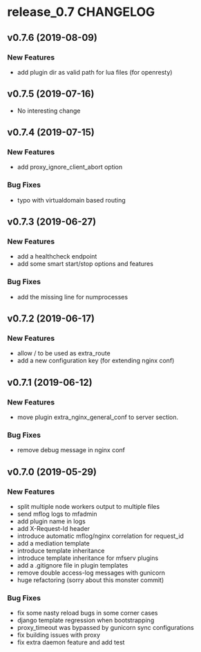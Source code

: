 # release_0.7 CHANGELOG

## v0.7.6 (2019-08-09)

### New Features

- add plugin dir as valid path for lua files (for openresty)

## v0.7.5 (2019-07-16)

- No interesting change

## v0.7.4 (2019-07-15)

### New Features

- add proxy_ignore_client_abort option

### Bug Fixes

- typo with virtualdomain based routing

## v0.7.3 (2019-06-27)

### New Features

- add a healthcheck endpoint
- add some smart start/stop options and features

### Bug Fixes

- add the missing line for numprocesses

## v0.7.2 (2019-06-17)

### New Features

- allow / to be used as extra_route
- add a new configuration key (for extending nginx conf)

## v0.7.1 (2019-06-12)

### New Features

- move plugin extra_nginx_general_conf to server section.

### Bug Fixes

- remove debug message in nginx conf

## v0.7.0 (2019-05-29)

### New Features

- split multiple node workers output to multiple files
- send mflog logs to mfadmin
- add plugin name in logs
- add X-Request-Id header
- introduce automatic mflog/nginx correlation for request_id
- add a mediation template
- introduce template inheritance
- introduce template inheritance for mfserv plugins
- add a .gitignore file in plugin templates
- remove double access-log messages with gunicorn
- huge refactoring (sorry about this monster commit)

### Bug Fixes

- fix some nasty reload bugs in some corner cases
- django template regression when bootstrapping
- proxy_timeout was bypassed by gunicorn sync configurations
- fix building issues with proxy
- fix extra daemon feature and add test


